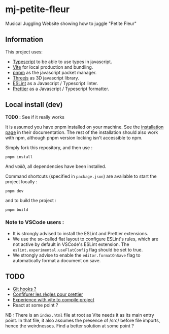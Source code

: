# mj-petite-fleur

Musical Juggling Website showing how to juggle "Petite Fleur"

## Information

This project uses:

-   [Typescript](https://www.typescriptlang.org/) to be able to use types in javascript.
-   [Vite](https://vitejs.dev/) for local production and bundling.
-   [pnpm](https://pnpm.io/) as the javascript packet manager.
-   [Threejs](https://threejs.org/) as 3D javascript library.
-   [ESLint](https://eslint.org/) as a Javascript / Typescript linter.
-   [Prettier](https://prettier.io/) as a Javascript / Typescript formatter.

## Local install (dev)

**TODO :** See if it really works

It is assumed you have pnpm installed on your machine. See the [installation page](https://pnpm.io/installation) in their documentation. The rest of the installation should also work with npm, although pnpm version locking isn't accessible to npm.

Simply fork this repository, and then use :

```
pnpm install
```

And _voilà_, all dependencies have been installed.

Command shortcuts (specified in `package.json`) are available to start the project locally :

```
pnpm dev
```

and to build the project :

```
pnpm build
```

### Note to VSCode users :

-   It is strongly advised to install the ESLint and Prettier extensions.
-   We use the so-called flat layout to configure ESLint's rules, which are not active by default in VSCode's ESLint extension. The `eslint.experimental.useFlatConfig` flag should be set to true.
-   We strongly advise to enable the `editor.formatOnSave` flag to automatically format a document on save.

## TODO

-   [Git hooks ?](https://prettier.io/docs/en/install#git-hooks)
-   [Confifurer les règles pour prettier](https://prettier.io/)
-   [Experience with vite to compile project](https://vitejs.dev/guide/)
-   React at some point ?

NB : There is an `index.html` file at root as Vite needs it as its main entry point. In that file, it also assumes the presence of /src/ before file imports, hence the weirdnesses. Find a better solution at some point ?
